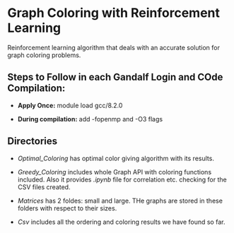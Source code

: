 # Graph Coloring with Reinforcement Learning

Reinforcement learning algorithm that deals with an accurate solution for graph coloring problems.

## Steps to Follow in each Gandalf Login and COde Compilation:

- **Apply Once:** module load gcc/8.2.0

- **During compilation:** add -fopenmp and -O3 flags

## Directories

- *Optimal_Coloring* has optimal color giving algorithm with its results.

- *Greedy_Coloring* includes whole Graph API with coloring functions included. Also it provides *.ipynb* file for correlation etc. checking for the CSV files created.

- *Matrices* has 2 foldes: small and large. THe graphs are stored in these folders with respect to their sizes. 

- *Csv* includes all the ordering and coloring results we have found so far.


